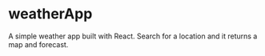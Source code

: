 # weatherApp


A simple weather app built with React. Search for a location and it returns a map
and forecast.

